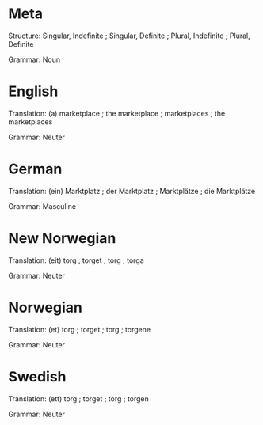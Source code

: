Meta
====

Structure: Singular, Indefinite ; Singular, Definite ; Plural, Indefinite ; Plural, Definite

Grammar:   Noun



English
=======

Translation: (a) marketplace ; the marketplace ; marketplaces ; the marketplaces

Grammar:     Neuter



German
======

Translation: (ein) Marktplatz ; der Marktplatz ; Marktplätze ; die Marktplätze

Grammar:     Masculine



New Norwegian
=============

Translation: (eit) torg ; torget ; torg ; torga

Grammar:     Neuter



Norwegian
=========

Translation: (et) torg ; torget ; torg ; torgene

Grammar:     Neuter



Swedish
=======

Translation: (ett) torg ; torget ; torg ; torgen

Grammar:     Neuter

